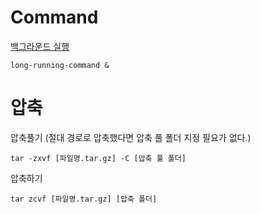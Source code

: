 # Command

[백그라운드 실행](http://unix.stackexchange.com/questions/103731/run-a-command-without-making-me-wait)

    long-running-command &
    
# 압축

압축풀기 (절대 경로로 압축했다면 압축 풀 폴더 지정 필요가 없다.)

    tar -zxvf [파일명.tar.gz] -C [압축 풀 폴더]
압축하기

    tar zcvf [파일명.tar.gz] [압축 폴더]

